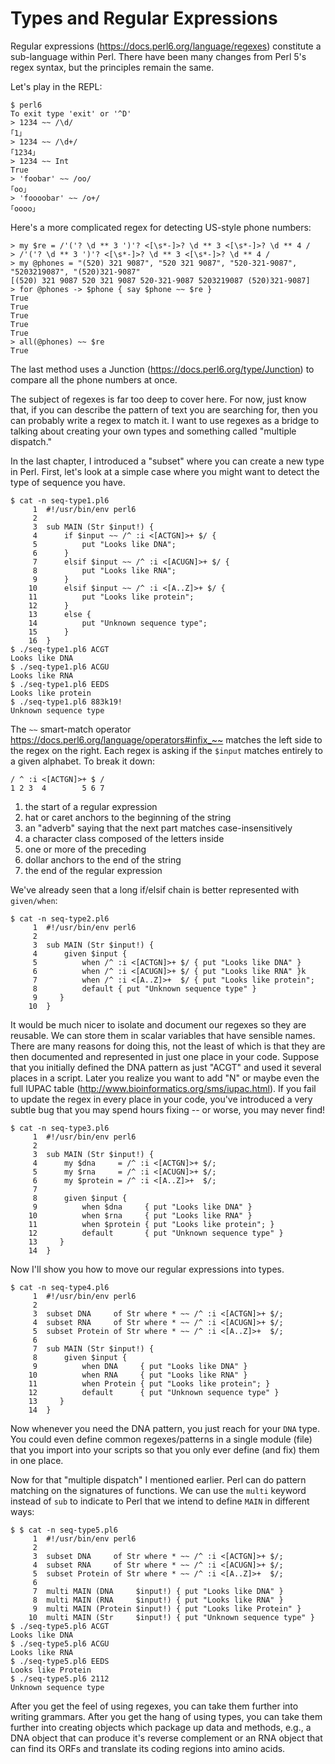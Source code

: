 # Types and Regular Expressions

Regular expressions (https://docs.perl6.org/language/regexes) constitute a sub-language within Perl.  There have been many changes from Perl 5's regex syntax, but the principles remain the same.  

Let's play in the REPL:

```
$ perl6
To exit type 'exit' or '^D'
> 1234 ~~ /\d/
｢1｣
> 1234 ~~ /\d+/
｢1234｣
> 1234 ~~ Int
True
> 'foobar' ~~ /oo/
｢oo｣
> 'foooobar' ~~ /o+/
｢oooo｣
```

Here's a more complicated regex for detecting US-style phone numbers:

```
> my $re = /'('? \d ** 3 ')'? <[\s*-]>? \d ** 3 <[\s*-]>? \d ** 4 /
> /'('? \d ** 3 ')'? <[\s*-]>? \d ** 3 <[\s*-]>? \d ** 4 /
> my @phones = "(520) 321 9087", "520 321 9087", "520-321-9087", "5203219087", "(520)321-9087"
[(520) 321 9087 520 321 9087 520-321-9087 5203219087 (520)321-9087]
> for @phones -> $phone { say $phone ~~ $re }
True
True
True
True
True
> all(@phones) ~~ $re
True
```

The last method uses a Junction (https://docs.perl6.org/type/Junction) to compare all the phone numbers at once.

The subject of regexes is far too deep to cover here.  For now, just know that, if you can describe the pattern of text you are searching for, then you can probably write a regex to match it.  I want to use regexes as a bridge to talking about creating your own types and something called "multiple dispatch."

In the last chapter, I introduced a "subset" where you can create a new type in Perl.  First, let's look at a simple case where you might want to detect the type of sequence you have.

```
$ cat -n seq-type1.pl6
     1 	#!/usr/bin/env perl6
     2
     3 	sub MAIN (Str $input!) {
     4 	    if $input ~~ /^ :i <[ACTGN]>+ $/ {
     5 	        put "Looks like DNA";
     6 	    }
     7 	    elsif $input ~~ /^ :i <[ACUGN]>+ $/ {
     8 	        put "Looks like RNA";
     9 	    }
    10 	    elsif $input ~~ /^ :i <[A..Z]>+ $/ {
    11 	        put "Looks like protein";
    12 	    }
    13 	    else {
    14 	        put "Unknown sequence type";
    15 	    }
    16 	}
$ ./seq-type1.pl6 ACGT
Looks like DNA
$ ./seq-type1.pl6 ACGU
Looks like RNA
$ ./seq-type1.pl6 EEDS
Looks like protein
$ ./seq-type1.pl6 883k19!
Unknown sequence type
```

The ```~~``` smart-match operator <https://docs.perl6.org/language/operators#infix_~~> matches the left side to the regex on the right.  Each regex is asking if the ```$input``` matches entirely to a given alphabet.  To break it down:

```
/ ^ :i <[ACTGN]>+ $ /
1 2 3  4        5 6 7
```

1. the start of a regular expression
2. hat or caret anchors to the beginning of the string
3. an "adverb" saying that the next part matches case-insensitively
4. a character class composed of the letters inside
5. one or more of the preceding
6. dollar anchors to the end of the string
7. the end of the regular expression

We've already seen that a long if/elsif chain is better represented with ```given/when```:

```
$ cat -n seq-type2.pl6
     1 	#!/usr/bin/env perl6
     2
     3 	sub MAIN (Str $input!) {
     4 	    given $input {
     5 	        when /^ :i <[ACTGN]>+ $/ { put "Looks like DNA" }
     6 	        when /^ :i <[ACUGN]>+ $/ { put "Looks like RNA" }k
     7 	        when /^ :i <[A..Z]>+  $/ { put "Looks like protein";
     8 	        default { put "Unknown sequence type" }
     9 	   }
    10 	}
```

It would be much nicer to isolate and document our regexes so they are reusable.  We can store them in scalar variables that have sensible names.  There are many reasons for doing this, not the least of which is that they are then documented and represented in just one place in your code.  Suppose that you initially defined the DNA pattern as just "ACGT" and used it several places in a script.  Later you realize you want to add "N" or maybe even the full IUPAC table (http://www.bioinformatics.org/sms/iupac.html).  If you fail to update the regex in every place in your code, you've introduced a very subtle bug that you may spend hours fixing -- or worse, you may never find!  

```
$ cat -n seq-type3.pl6
     1	#!/usr/bin/env perl6
     2
     3	sub MAIN (Str $input!) {
     4	    my $dna     = /^ :i <[ACTGN]>+ $/;
     5	    my $rna     = /^ :i <[ACUGN]>+ $/;
     6	    my $protein = /^ :i <[A..Z]>+  $/;
     7
     8	    given $input {
     9	        when $dna     { put "Looks like DNA" }
    10	        when $rna     { put "Looks like RNA" }
    11	        when $protein { put "Looks like protein"; }
    12	        default       { put "Unknown sequence type" }
    13	   }
    14	}
```

Now I'll show you how to move our regular expressions into types.  

```
$ cat -n seq-type4.pl6
     1	#!/usr/bin/env perl6
     2
     3	subset DNA     of Str where * ~~ /^ :i <[ACTGN]>+ $/;
     4	subset RNA     of Str where * ~~ /^ :i <[ACUGN]>+ $/;
     5	subset Protein of Str where * ~~ /^ :i <[A..Z]>+  $/;
     6
     7	sub MAIN (Str $input!) {
     8	    given $input {
     9	        when DNA     { put "Looks like DNA" }
    10	        when RNA     { put "Looks like RNA" }
    11	        when Protein { put "Looks like protein"; }
    12	        default      { put "Unknown sequence type" }
    13	   }
    14	}
```

Now whenever you need the DNA pattern, you just reach for your ```DNA``` type.  You could even define common regexes/patterns in a single module (file) that you import into your scripts so that you only ever define (and fix) them in one place.

Now for that "multiple dispatch" I mentioned earlier.  Perl can do pattern matching on the signatures of functions.  We can use the ```multi``` keyword instead of ```sub``` to indicate to Perl that we intend to define ```MAIN``` in different ways:

```
$ $ cat -n seq-type5.pl6
     1	#!/usr/bin/env perl6
     2
     3	subset DNA     of Str where * ~~ /^ :i <[ACTGN]>+ $/;
     4	subset RNA     of Str where * ~~ /^ :i <[ACUGN]>+ $/;
     5	subset Protein of Str where * ~~ /^ :i <[A..Z]>+  $/;
     6
     7	multi MAIN (DNA     $input!) { put "Looks like DNA" }
     8	multi MAIN (RNA     $input!) { put "Looks like RNA" }
     9	multi MAIN (Protein $input!) { put "Looks like Protein" }
    10	multi MAIN (Str     $input!) { put "Unknown sequence type" }
$ ./seq-type5.pl6 ACGT
Looks like DNA
$ ./seq-type5.pl6 ACGU
Looks like RNA
$ ./seq-type5.pl6 EEDS
Looks like Protein
$ ./seq-type5.pl6 2112
Unknown sequence type
```

After you get the feel of using regexes, you can take them further into writing grammars.  After you get the hang of using types, you can take them further into creating objects which package up data and methods, e.g., a DNA object that can produce it's reverse complement or an RNA object that can find its ORFs and translate its coding regions into amino acids.